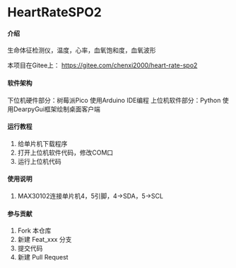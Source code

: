 # HeartRateSPO2

#### 介绍
生命体征检测仪，温度，心率，血氧饱和度，血氧波形

本项目在Gitee上：
https://gitee.com/chenxi2000/heart-rate-spo2

#### 软件架构
下位机硬件部分：树莓派Pico 使用Arduino IDE编程
上位机软件部分：Python 使用DearpyGui框架绘制桌面客户端


#### 运行教程

1.  给单片机下载程序
2.  打开上位机软件代码，修改COM口
3.  运行上位机代码

#### 使用说明

1.  MAX30102连接单片机4，5引脚，4->SDA，5->SCL

#### 参与贡献

1.  Fork 本仓库
2.  新建 Feat_xxx 分支
3.  提交代码
4.  新建 Pull Request

